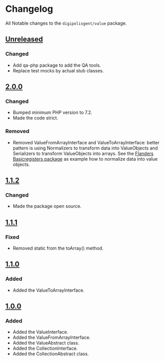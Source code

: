 # Changelog

All Notable changes to the `digipolisgent/value` package.

## [Unreleased]

### Changed

- Add qa-php package to add the QA tools.
- Replace test mocks by actual stub classes.

## [2.0.0]

### Changed

- Bumped minimum PHP version to 7.2.
- Made the code strict.

### Removed

- Removed ValueFromArrayInterface and ValueToArrayInterface: better
  pattern is using Normalizers to transform data into ValueObjects and
  Serializers to transform ValueObjects into arrays. See the
  [Flanders Basicregisters package](https://github.com/digipolisgent/php_package_dg-flanders-basicregisters/tree/develop/src/Normalizer/FromJson)
  as example how to normalize data into value objects.

## [1.1.2]

### Changed

- Made the package open source.

## [1.1.1]

### Fixed

- Removed static from the toArray() method.

## [1.1.0]

### Added

- Added the ValueToArrayInterface.

## [1.0.0]

### Added

- Added the ValueInterface.
- Added the ValueFromArrayInterface.
- Added the ValueAbstract class.
- Added the CollectionInterface.
- Added the CollectionAbstract class.

[2.0.0]: https://github.com/digipolisgent/php_package_dg-value/compare/1.1.2...2.0.0
[1.1.2]: https://github.com/digipolisgent/php_package_dg-value/compare/1.1.1...1.1.2
[1.1.1]: https://github.com/digipolisgent/php_package_dg-value/compare/1.1.0...1.1.1
[1.1.0]: https://github.com/digipolisgent/php_package_dg-value/compare/1.0.0...1.1.0
[1.0.0]: https://github.com/digipolisgent/php_package_dg-value/releases/tag/1.0.0
[Unreleased]: https://github.com/digipolisgent/php_package_dg-value/compare/master...develop
